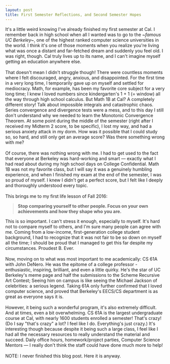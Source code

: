 ```yaml
---
layout: post
title: First Semester Reflections, and Second Semester Hopes
---
```

It's a little weird knowing I've already finished my first semester at Cal. I remember back in high school when all I wanted was to go to the *~famous UC Berkeley~*, one of the highest ranked computer science universities in the world. I think it's one of those moments when you realize you're living what was once a distant and far-fetched dream and suddenly you feel old.<!--more--> I was right, though. Cal truly lives up to its name, and I can't imagine myself getting an education anywhere else.
<br>
<br>
That doesn't mean I didn't struggle though! There were countless moments where I felt discouraged, angry, anxious, and disappointed. For the first time in a very long time, I temporarily gave up on myself and settled for mediocracy. Math, for example, has been my favorite core subject for a very long time; I knew I loved numbers since kindergarten's 1 + 1 (= window) all the way through high school calculus. But Math 1B at Cal? A completely different story! Talk about impossible integrals and catastrophic chaos. Series convergence and divergence tests were a mess, and to this day I still don't understand why we needed to learn the Monotonic Convergence Theorem. At some point during the middle of the semester (right after I received my Midterm 2 score, to be specific), I lost my way, and had a serious anxiety attack in my dorm. How was it possible that I could study so, so hard, and still only get an average score? Was there something wrong with me?
<br>
<br>
Of course, there was nothing wrong with me. I had to get used to the fact that everyone at Berkeley was hard-working and smart — exactly what I had read about during my high school days on College Confidential. Math 1B was not my favorite class, but I will say it was a genuinely humbling experience, and when I finished my exam at the end of the semester, I was so proud of myself. I knew I didn't get a perfect score, but I felt like I deeply and thoroughly understood every topic.
<br>
<br>
This brings me to my first life lesson of Fall 2016:

>**Stop comparing yourself to other people.
Focus on your own achievements and how they shape who you are.**

This is so important. I can't stress it enough, especially to myself. It's hard not to compare myself to others, and I'm sure many people can agree with me. Coming from a low-income, first-generation college student background, I had to recognize that it was not fair to be so down on myself all the time; I should be proud that I managed to get this far despite my circumstances. Proudest B. Ever.
<br>
<br>
Now, moving on to what was most important to me academically: CS 61A with John DeNero. He was the epitome of a college professor - enthusiastic, inspiring, brilliant, and even a little quirky. He's the star of UC Berkeley's meme page and half the submissions to the Scheme Recursive Art Contest; Seeing him on campus is like seeing the Michael Jackson of celebrities: a serious legend. Taking 61A only further confirmed that I loved computer science, and proved that Berkeley's EECS/CS department is as great as everyone says it is.
<br>
<br>
However, it being such a wonderful program, it's also extremely difficult. And at times, even a bit overwhelming. CS 61A is the largest undergraduate course at Cal, with nearly 1600 students enrolled a semester! That's crazy! (Do I say "that's crazy" a lot? I feel like I do. Everything's just crazy.) It's interesting though because despite it being such a large class, I feel like I had all the necessary resources to really understand the material and succeed. Daily office hours, homework/project parties, Computer Science Mentors — I really don't think the staff could have done much more to help!
<br>
<br>
NOTE: I never finished this blog post. Here it is anyway.
